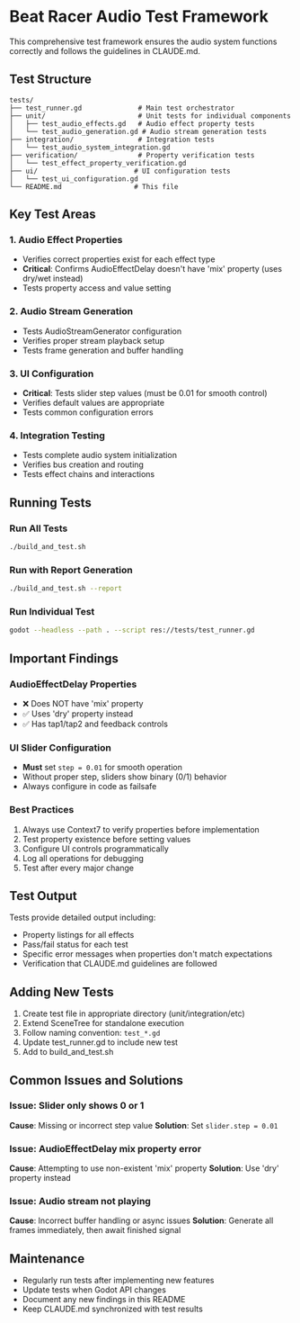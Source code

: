 # Beat Racer Audio Test Framework

This comprehensive test framework ensures the audio system functions correctly and follows the guidelines in CLAUDE.md.

## Test Structure

```
tests/
├── test_runner.gd              # Main test orchestrator
├── unit/                       # Unit tests for individual components
│   ├── test_audio_effects.gd   # Audio effect property tests
│   └── test_audio_generation.gd # Audio stream generation tests
├── integration/                # Integration tests
│   └── test_audio_system_integration.gd
├── verification/               # Property verification tests
│   └── test_effect_property_verification.gd
├── ui/                        # UI configuration tests
│   └── test_ui_configuration.gd
└── README.md                  # This file
```

## Key Test Areas

### 1. Audio Effect Properties
- Verifies correct properties exist for each effect type
- **Critical**: Confirms AudioEffectDelay doesn't have 'mix' property (uses dry/wet instead)
- Tests property access and value setting

### 2. Audio Stream Generation
- Tests AudioStreamGenerator configuration
- Verifies proper stream playback setup
- Tests frame generation and buffer handling

### 3. UI Configuration
- **Critical**: Tests slider step values (must be 0.01 for smooth control)
- Verifies default values are appropriate
- Tests common configuration errors

### 4. Integration Testing
- Tests complete audio system initialization
- Verifies bus creation and routing
- Tests effect chains and interactions

## Running Tests

### Run All Tests
```bash
./build_and_test.sh
```

### Run with Report Generation
```bash
./build_and_test.sh --report
```

### Run Individual Test
```bash
godot --headless --path . --script res://tests/test_runner.gd
```

## Important Findings

### AudioEffectDelay Properties
- ❌ Does NOT have 'mix' property
- ✅ Uses 'dry' property instead
- ✅ Has tap1/tap2 and feedback controls

### UI Slider Configuration
- **Must** set `step = 0.01` for smooth operation
- Without proper step, sliders show binary (0/1) behavior
- Always configure in code as failsafe

### Best Practices
1. Always use Context7 to verify properties before implementation
2. Test property existence before setting values
3. Configure UI controls programmatically
4. Log all operations for debugging
5. Test after every major change

## Test Output

Tests provide detailed output including:
- Property listings for all effects
- Pass/fail status for each test
- Specific error messages when properties don't match expectations
- Verification that CLAUDE.md guidelines are followed

## Adding New Tests

1. Create test file in appropriate directory (unit/integration/etc)
2. Extend SceneTree for standalone execution
3. Follow naming convention: `test_*.gd`
4. Update test_runner.gd to include new test
5. Add to build_and_test.sh

## Common Issues and Solutions

### Issue: Slider only shows 0 or 1
**Cause**: Missing or incorrect step value
**Solution**: Set `slider.step = 0.01`

### Issue: AudioEffectDelay mix property error
**Cause**: Attempting to use non-existent 'mix' property
**Solution**: Use 'dry' property instead

### Issue: Audio stream not playing
**Cause**: Incorrect buffer handling or async issues
**Solution**: Generate all frames immediately, then await finished signal

## Maintenance

- Regularly run tests after implementing new features
- Update tests when Godot API changes
- Document any new findings in this README
- Keep CLAUDE.md synchronized with test results